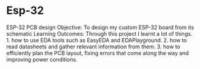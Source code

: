 # Esp-32
ESP-32 PCB design 
Objective: To design my custom ESP-32 board from its schematic 
Learning Outcomes: Through this project I learnt a lot of things. 
               1. how to use EDA tools such as EasyEDA and EDAPlayground.
               2. how to read datasheets and gather relevant information from them.
               3. how to efficiently plan the PCB layout, fixing errors that come along the way and improving power conditions.
               
